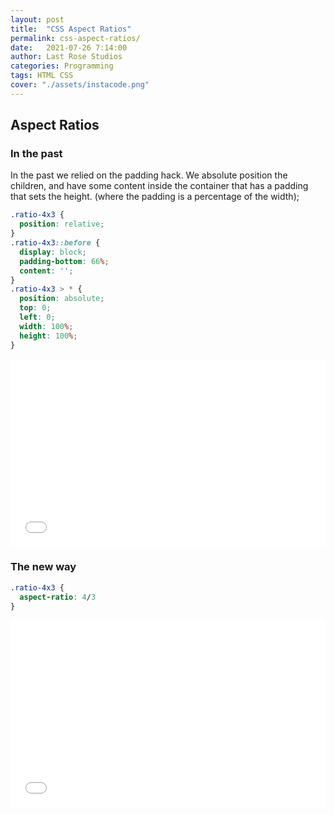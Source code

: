 ```yaml
---
layout: post
title:  "CSS Aspect Ratios"
permalink: css-aspect-ratios/
date:   2021-07-26 7:14:00
author: Last Rose Studios
categories: Programming
tags: HTML CSS
cover: "./assets/instacode.png"
---
```


## Aspect Ratios

### In the past

In the past we relied on the padding hack. We absolute position the children, and have some content inside the container that has a padding that sets the height. (where the padding is a percentage of the width);

```css
.ratio-4x3 {
  position: relative;
}
.ratio-4x3::before {
  display: block;
  padding-bottom: 66%;
  content: '';
}
.ratio-4x3 > * {
  position: absolute;
  top: 0;
  left: 0;
  width: 100%;
  height: 100%;
}
```
<iframe width="100%" height="300" src="//jsfiddle.net/lastrose/c75pjwd6/embedded/" allowfullscreen="allowfullscreen" async frameborder="0"></iframe>

### The new way
```css
.ratio-4x3 {
  aspect-ratio: 4/3
}
```
<iframe width="100%" height="300" src="//jsfiddle.net/lastrose/p31jtmkx/embedded/result/" allowfullscreen="allowfullscreen" async frameborder="0"></iframe>
